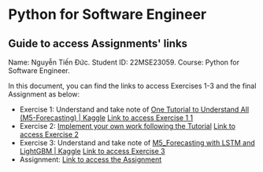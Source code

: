 # Python for Software Engineer 
## Guide to access Assignments' links

Name: Nguyễn Tiến Đức.
Student ID: 22MSE23059.
Course: Python for Software Engineer.

In this document, you can find the links to access Exercises 1-3 and the final Assignment as below:
- Exercise 1: Understand and take note of [One Tutorial to Understand All (M5-Forecasting) | Kaggle](https://www.kaggle.com/code/mubashir1/one-tutorial-to-understand-all-m5-forecasting) 
        [Link to access Exercise 1 1](https://colab.research.google.com/drive/1BG7Ab7yRhLmAJ8zlCMHCyLZq7fw7DtNs?usp=sharing)
- Exercise 2: [Implement your own work following the Tutorial](https://www.kaggle.com/code/akshaychaudhary44/m5-eda)
        [Link to access Exercise 2](https://colab.research.google.com/drive/12UMQkNFrTurmilfsmutpUVA1-1_pu1Kb?usp=sharing)
- Exercise 3: Understand and take note of [M5_Forecasting with LSTM and LightGBM | Kaggle](https://www.kaggle.com/code/surekharamireddy/m5-forecasting-with-lstm-and-lightgbm)
        [Link to access Exercise 3](https://colab.research.google.com/drive/1zW2XYhZFwWzox48nvQBZTUjDeBDul9eH?usp=sharing)
- Assignment: [Link to access the Assignment](https://colab.research.google.com/drive/1aj33KTieAUnk9u__BvZdVLSn_7p9Kimu?usp=sharing)
